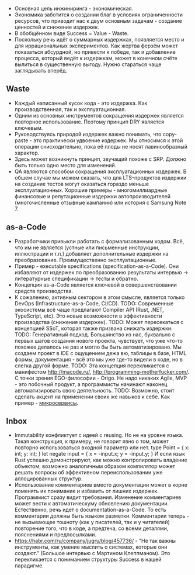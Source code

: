 * Основная цель инжиниринга - экономическая. 
* Экономика заботится о создании благ в условиях ограниченности ресурсов, что
  приводит нас к двум основным задачам - создание ценностей и снижение издержек.
* В обобщённом виде Success = Value - Waste.
* Поскольку речь идёт о суммарных издержках, появляется место и для
  иррациональных экспериментов. Как жертва ферзём может показаться абсурдной, но
  привести к победе, так и добавление процесса, который ведёт к издержкам, может
  в конечном счёте вылиться в существенную выгоду. Нужно стараться чаще
  заглядывать вперёд.

## Waste
* Каждый написанный кусок кода - это издержка. Как производственная, так и
  эксплуатационная.
* Одним из основных инструментов сокращения издержек является повторное
  использование. Поэтому принцип DRY является ключевым.
* Руководствуясь природой издержек важно понимать, что copy-paste - это
  практически удвоение издержек. Мы относимся к этой операции снисходительно,
  пока её плоды не носят лавинообразный характер.
* Здесь может возникнуть принцип, звучащий похоже с SRP. Должно быть только одно
  место для изменений.
* QA являются способом сокращения эксплуатационных издержек. В обшем случае мы
  можем сказать, что для LTS-продуктов издержки на создание тестов могут
  оказаться гораздо меньше эксплуатационных. Хорошие примеры - многомиллиардные
  финансовые и репутационные издержки автопроизводителей (многочисленные
  отзывные кампании) или история с Samsung Note 7.

## as-a-Code
* Разработчики привыкли работать с формализованным кодом. Всё, что им не
  является (устные или письменные инструкции, иллюстрации и т.п.) добавляет
  дополнительные издержки на преобразование. Преимущественно эксплуатационные.
* Пример - executable specifications (specification-as-a-Code). Они избавляют от
  издержек по преобразованию результаты интервью -> литературные спецификации
  -> тесты и обратно.
* Концепция as-a-Code является ключевой в совершенствовании средств
  производства.
* К сожалению, активным сектором в этом смысле, является только DevOps
  (Infrastructure-as-a-Code, CI/CD).
TODO: Современные экосистемы всё чаще предлагают Compiler API (Rust, .NET,
  TypeScript, etc). Это новые возможности в эффективности производства
  (снижение издержек).
TODO: Может пересекаться с концепцией SSoT, которая также призвана снижать издержки.
TODO: Генеративный подход. Большинство из нас, буквально с первых шагов создания
  нового проекта, чувствует, что уже что-то похожее делалось не раз и могло бы
  быть автоматизировано. Мы создаем проект в IDE с ощущением дежа вю, таблицы в
  базе, HTML формы, документация - всё это мы уже где-то видели в коде, но в
  слегка другой форме.
TODO: Эта концепция перекликается с манифестом http://macode.ru/,
  http://programming-motherfucker.com/. С точки зрения EGO-философии - Origo.
  Не надо никаких Agile, MVP - это побочный продукт, а программисты начинают
  наконец автоматизировать свою деятельность.
TODO: Возможно, стоит сделать акцент на применении своих же навыков к себе.
  Как пример - [микросервисы](microservice.md).

## Inbox
* Immutability конфликтует с идеей с reusing. Но не на уровне языка. Такая
  конструкция, к примеру, не говорит явно о том, может повторно использоваться
  входной параметр или нет.
    type Point = { x: int; y: int; }
    let negate input = { x = -input.x; y = -input.y; }
  И если язык Rust успешно демонстрируют, как можно контролировать владение
  объектом, возможно аналогичным образом компилятор может решать вопросы об
  эффективном переиспользовании уже аллоцированных структур.
* Использование комментариев вместо документации может в корне поменять их
  понимание и избавить от лишних издержек. Программист сразу видит требования.
  Изменение комментариев может вести к автоматическуму обновлению документации.
  Естественно, речь идет о documentation-as-a-Code. То есть комментарии должны
  быть языком разметки. Комментарии теперь - не вызывающее тошноту (как у
  писателей, так и у читателей) повторение того, что в коде, а предтеча, со
  всеми деталями, пояснениями и предпосылками.
* https://habr.com/ru/company/jugru/blog/457736/ - "Не так важны инструменты,
  как умение мыслить о системах, которые они создают." (Большое интервью с
  Мартином Клеппманом). Это перекликается с пониманием структуры Success в
  нашей парадигме.


